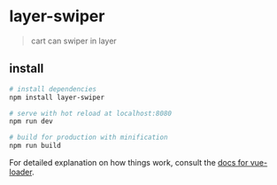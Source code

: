 # layer-swiper

> cart can swiper in layer

## install

``` bash
# install dependencies
npm install layer-swiper

# serve with hot reload at localhost:8080
npm run dev

# build for production with minification
npm run build
```

For detailed explanation on how things work, consult the [docs for vue-loader](http://vuejs.github.io/vue-loader).
